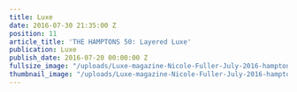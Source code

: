 ```yaml
---
title: Luxe
date: 2016-07-30 21:35:00 Z
position: 11
article_title: 'THE HAMPTONS 50: Layered Luxe'
publication: Luxe
publish_date: 2016-07-20 00:00:00 Z
fullsize_image: "/uploads/Luxe-magazine-Nicole-Fuller-July-2016-hamptons-interior-design.jpg"
thumbnail_image: "/uploads/Luxe-magazine-Nicole-Fuller-July-2016-hamptons-interior-design.jpg"
---
```


